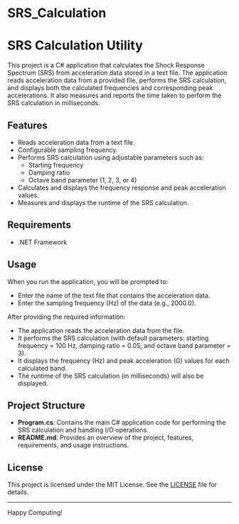 # SRS_Calculation

# SRS Calculation Utility

This project is a C# application that calculates the Shock Response Spectrum (SRS) from acceleration data stored in a text file. The application reads acceleration data from a provided file, performs the SRS calculation, and displays both the calculated frequencies and corresponding peak accelerations. It also measures and reports the time taken to perform the SRS calculation in milliseconds.

## Features

- Reads acceleration data from a text file.
- Configurable sampling frequency.
- Performs SRS calculation using adjustable parameters such as:
  - Starting frequency
  - Damping ratio
  - Octave band parameter (1, 2, 3, or 4)
- Calculates and displays the frequency response and peak acceleration values.
- Measures and displays the runtime of the SRS calculation.

## Requirements

- .NET Framework


## Usage

When you run the application, you will be prompted to:

- Enter the name of the text file that contains the acceleration data.
- Enter the sampling frequency (Hz) of the data (e.g., 2000.0).

After providing the required information:

- The application reads the acceleration data from the file.
- It performs the SRS calculation (with default parameters: starting frequency = 100 Hz, damping ratio = 0.05, and octave band parameter = 3).
- It displays the frequency (Hz) and peak acceleration (G) values for each calculated band.
- The runtime of the SRS calculation (in milliseconds) will also be displayed.

## Project Structure

- **Program.cs**: Contains the main C# application code for performing the SRS calculation and handling I/O operations.
- **README.md**: Provides an overview of the project, features, requirements, and usage instructions.

## License

This project is licensed under the MIT License. See the [LICENSE](LICENSE) file for details.

---
Happy Computing!
